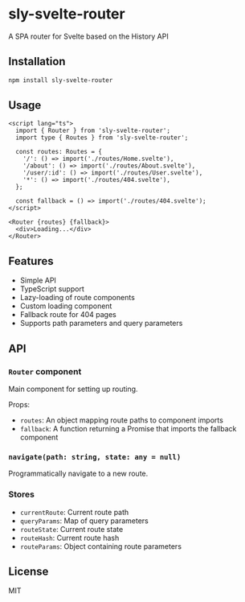 # sly-svelte-router

A SPA router for Svelte based on the History API

## Installation

```bash
npm install sly-svelte-router
```

## Usage

```svelte
<script lang="ts">
  import { Router } from 'sly-svelte-router';
  import type { Routes } from 'sly-svelte-router';

  const routes: Routes = {
    '/': () => import('./routes/Home.svelte'),
    '/about': () => import('./routes/About.svelte'),
    '/user/:id': () => import('./routes/User.svelte'),
    '*': () => import('./routes/404.svelte'),
  };

  const fallback = () => import('./routes/404.svelte');
</script>

<Router {routes} {fallback}>
  <div>Loading...</div>
</Router>
```

## Features

- Simple API
- TypeScript support
- Lazy-loading of route components
- Custom loading component
- Fallback route for 404 pages
- Supports path parameters and query parameters

## API

### `Router` component

Main component for setting up routing.

Props:
- `routes`: An object mapping route paths to component imports
- `fallback`: A function returning a Promise that imports the fallback component

### `navigate(path: string, state: any = null)`

Programmatically navigate to a new route.

### Stores

- `currentRoute`: Current route path
- `queryParams`: Map of query parameters
- `routeState`: Current route state
- `routeHash`: Current route hash
- `routeParams`: Object containing route parameters

## License

MIT
